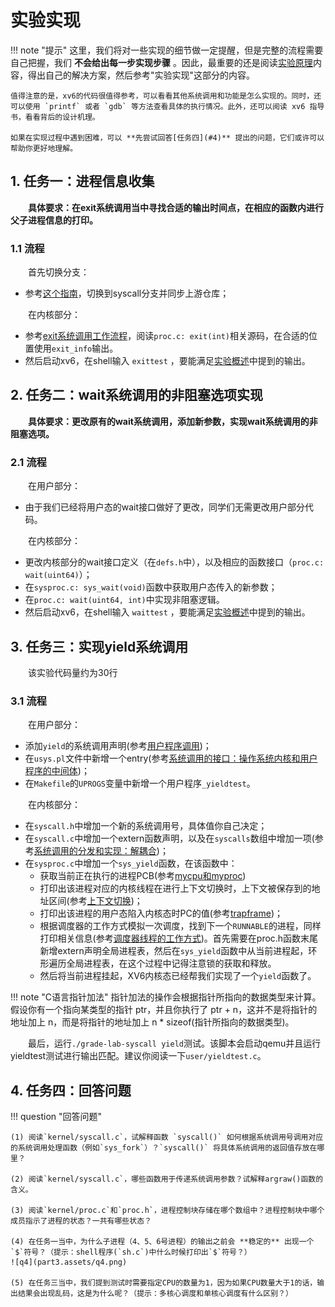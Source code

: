 # 实验实现
!!! note "提示"
    这里，我们将对一些实现的细节做一定提醒，但是完整的流程需要自己把握，我们 **不会给出每一步实现步骤** 。因此，最重要的还是阅读[实验原理](../part2)内容，得出自己的解决方案，然后参考"实验实现"这部分的内容。

    值得注意的是，xv6的代码很值得参考，可以看看其他系统调用和功能是怎么实现的。同时，还可以使用 `printf` 或者 `gdb` 等方法查看具体的执行情况。此外，还可以阅读 xv6 指导书，看看背后的设计机理。
    
    如果在实现过程中遇到困难，可以 **先尝试回答[任务四](#4)** 提出的问题，它们或许可以帮助你更好地理解。

## 1. 任务一：进程信息收集

&emsp;&emsp;**具体要求：在exit系统调用当中寻找合适的输出时间点，在相应的函数内进行父子进程信息的打印。**

### 1.1 流程

&emsp;&emsp;首先切换分支：

- 参考[这个指南](../part1/#31)，切换到syscall分支并同步上游仓库；

&emsp;&emsp;在内核部分：

- 参考[exit系统调用工作流程](../part2/#3)，阅读`proc.c: exit(int)`相关源码，在合适的位置使用`exit_info`输出。
- 然后启动xv6，在shell输入 `exittest` ，要能满足[实验概述](../part1/#322)中提到的输出。

## 2. 任务二：wait系统调用的非阻塞选项实现

&emsp;&emsp;**具体要求：更改原有的wait系统调用，添加新参数，实现wait系统调用的非阻塞选项。**

### 2.1 流程

&emsp;&emsp;在用户部分：

- 由于我们已经将用户态的wait接口做好了更改，同学们无需更改用户部分代码。

&emsp;&emsp;在内核部分：

- 更改内核部分的wait接口定义（在`defs.h`中），以及相应的函数接口（`proc.c: wait(uint64)`）；
- 在`sysproc.c: sys_wait(void)`函数中获取用户态传入的新参数；
- 在`proc.c: wait(uint64, int)`中实现非阻塞逻辑。
- 然后启动xv6，在shell输入 `waittest` ，要能满足[实验概述](../part1/#33)中提到的输出。

## 3. 任务三：实现yield系统调用

&emsp;&emsp;该实验代码量约为30行

### 3.1 流程 

&emsp;&emsp;在用户部分：

- 添加`yield`的系统调用声明(参考[用户程序调用](../part2/#21))；
- 在`usys.pl`文件中新增一个entry(参考[系统调用的接口：操作系统内核和用户程序的中间体](../part2/#12))；
- 在`Makefile`的`UPROGS`变量中新增一个用户程序`_yieldtest`。

&emsp;&emsp;在内核部分：

- 在`syscall.h`中增加一个新的系统调用号，具体值你自己决定；
- 在`syscall.c`中增加一个extern函数声明，以及在`syscalls`数组中增加一项(参考[系统调用的分发和实现：解耦合](../part2/#14))；
- 在`sysproc.c`中增加一个`sys_yield`函数，在该函数中：
    - 获取当前正在执行的进程PCB(参考[mycpu和myproc](../part2/#73-mycpumyproc))
    - 打印出该进程对应的内核线程在进行上下文切换时，上下文被保存到的地址区间(参考[上下文切换](../part2/#71))；
    - 打印出该进程的用户态陷入内核态时PC的值(参考[trapframe](../part2/#31-trapframe))；
    - 根据调度器的工作方式模拟一次调度，找到下一个`RUNNABLE`的进程，同样打印相关信息(参考[调度器线程的工作方式](../part2/#72))。首先需要在proc.h函数末尾新增extern声明全局进程表，然后在`sys_yield`函数中从当前进程起，环形遍历全局进程表，在这个过程中记得注意锁的获取和释放。
    - 然后将当前进程挂起，XV6内核态已经帮我们实现了一个`yield`函数了。

!!! note "C语言指针加法"
    指针加法的操作会根据指针所指向的数据类型来计算。假设你有一个指向某类型的指针 ptr，并且你执行了 ptr + n，这并不是将指针的地址加上 n，而是将指针的地址加上 n * sizeof(指针所指向的数据类型)。

&emsp;&emsp;最后，运行`./grade-lab-syscall yield`测试。该脚本会启动qemu并且运行yieldtest测试进行输出匹配。建议你阅读一下`user/yieldtest.c`。
## 4. 任务四：回答问题

!!! question  "回答问题"
    

    (1) 阅读`kernel/syscall.c`，试解释函数 `syscall()` 如何根据系统调用号调用对应的系统调用处理函数（例如`sys_fork`）？`syscall()` 将具体系统调用的返回值存放在哪里？
    
    (2) 阅读`kernel/syscall.c`，哪些函数用于传递系统调用参数？试解释argraw()函数的含义。
    
    (3) 阅读`kernel/proc.c`和`proc.h`，进程控制块存储在哪个数组中？进程控制块中哪个成员指示了进程的状态？一共有哪些状态？

    (4) 在任务一当中，为什么子进程（4、5、6号进程）的输出之前会 **稳定的** 出现一个`$`符号？（提示：shell程序(`sh.c`)中什么时候打印出`$`符号？）  
    ![q4](part3.assets/q4.png)
    
    (5) 在任务三当中，我们提到测试时需要指定CPU的数量为1，因为如果CPU数量大于1的话，输出结果会出现乱码，这是为什么呢？（提示：多核心调度和单核心调度有什么区别？）

​      
